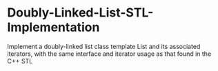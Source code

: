 # Doubly-Linked-List-STL-Implementation
Implement a doubly-linked list class template List and its associated iterators, with the same interface and iterator usage as that found in the C++ STL
